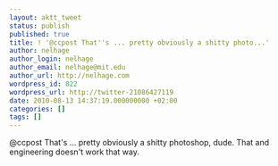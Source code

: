 ```yaml
---
layout: aktt_tweet
status: publish
published: true
title: ! '@ccpost That''s ... pretty obviously a shitty photo...'
author: nelhage
author_login: nelhage
author_email: nelhage@mit.edu
author_url: http://nelhage.com
wordpress_id: 822
wordpress_url: http://twitter-21086427119
date: 2010-08-13 14:37:19.000000000 +02:00
categories: []
tags: []
---
```

@ccpost That's ... pretty obviously a shitty photoshop, dude. That and engineering doesn't work that way.
